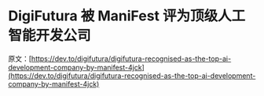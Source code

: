 # DigiFutura 被 ManiFest 评为顶级人工智能开发公司

原文：[https://dev.to/digifutura/digifutura-recognised-as-the-top-ai-development-company-by-manifest-4jck](https://dev.to/digifutura/digifutura-recognised-as-the-top-ai-development-company-by-manifest-4jck)